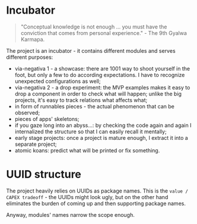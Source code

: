 
# Incubator

> "Conceptual knowledge is not enough ... you must have the conviction that comes from personal experience." - The 9th Gyalwa Karmapa.

The project is an incubator - it contains different modules and serves different purposes:

- via-negativa 1 - a showcase: there are 1001 way to shoot yourself in the foot, but only a few to do according expectations. I have to recognize unexpected configurations as well;
- via-negativa 2 - a drop experiment: the MVP examples makes it easy to drop a component in order to check what will happen; unlike the big projects, it's easy to track relations what affects what;
- in form of runnables pieces - the actual phenomenon that can be observed;
- pieces of apps' skeletons;
- if you gaze long into an abyss...: by checking the code again and again I internalized the structure so that I can easily recall it mentally;
- early stage projects: once a project is mature enough, I extract it into a separate project;
- atomic koans: predict what will be printed or fix something.

# UUID structure

The project heavily relies on UUIDs as package names. This is the `value / CAPEX tradeoff` - the UUIDs might look ugly, but on the other hand eliminates the burden of coming up and then supporting package names.

Anyway, modules' names narrow the scope enough.